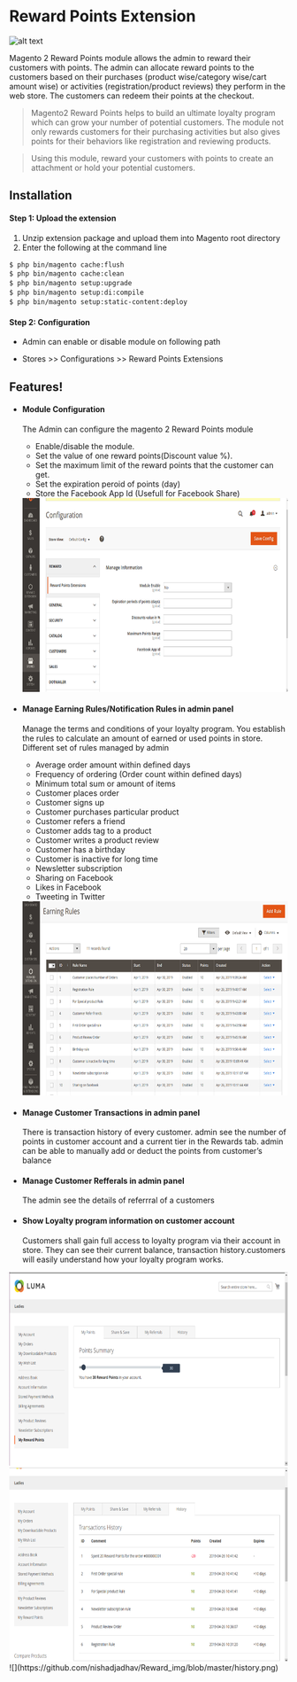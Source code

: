 # Reward Points Extension
![alt text](http://www.cardexpert.in/wp-content/uploads/2015/07/credit_card_reward_points-cashback.png)

Magento 2 Reward Points module allows the admin to reward their customers with points. The admin can allocate reward points to the customers based on their purchases (product wise/category wise/cart amount wise) or activities (registration/product reviews) they perform in the web store. The customers can redeem their points at the checkout.


> Magento2 Reward Points helps to build an ultimate loyalty program which can grow your number of potential customers. The module not only rewards customers for their purchasing activities but also gives points for their behaviors like registration and reviewing products.

> Using this module, reward your customers with points to create an attachment or hold your potential customers.


## Installation
#### Step 1: Upload the extension

1) Unzip extension package and upload them into Magento root directory
2) Enter the following at the command line

```sh
$ php bin/magento cache:flush
$ php bin/magento cache:clean
$ php bin/magento setup:upgrade
$ php bin/magento setup:di:compile
$ php bin/magento setup:static-content:deploy

```
#### Step 2: Configuration

 - Admin can enable or disable module on following path
 
 - Stores >> Configurations >> Reward Points Extensions

## Features!

- #### Module Configuration

  The Admin can configure the magento 2 Reward Points module 
  * Enable/disable the module.
  * Set the value of one reward points(Discount value %).
  * Set the maximum limit of the reward points that the customer can get.
  * Set the expiration peroid of points (day)
  * Store the Facebook App Id (Usefull for Facebook Share)
  
   <img src="https://github.com/nishadjadhav/Reward_img/blob/master/configurations.png" height="350" width="700">
 
 - #### Manage Earning Rules/Notification Rules in admin panel
   Manage the terms and conditions of your loyalty program. You establish the rules to calculate an amount of earned or used points in store.
   Different set of rules managed by admin
    * Average order amount within defined days
    * Frequency of ordering (Order count within defined days)
    * Minimum total sum or amount of items
    * Customer places order
    * Customer signs up
    * Customer purchases particular product
    * Customer refers a friend
    * Customer adds tag to a product
    * Customer writes a product review
    * Customer has a birthday
    * Customer is inactive for long time
    * Newsletter subscription
    * Sharing on Facebook
    * Likes in Facebook
    * Tweeting in Twitter

   <img src="https://github.com/nishadjadhav/Reward_img/blob/master/admin_rule.png" height="350" width="700">

  - #### Manage Customer Transactions in admin panel
     There is transaction history of every customer. admin see the number of points in customer account and a current tier in the Rewards tab. admin can be able to manually add or deduct the points from customer’s balance
     
 - #### Manage Customer Refferals in admin panel
     The admin see the details of referrral of a customers
     
 - #### Show Loyalty program information on customer account
   Customers shall gain full access to loyalty program via their account in store. They can see their current balance, transaction history.customers will easily understand how your loyalty program works.

<img src="https://github.com/nishadjadhav/Reward_img/blob/master/customer_pt.png" height="350" width="700">

<img src="https://github.com/nishadjadhav/Reward_img/blob/master/history.png" height="350" width="700">
![](https://github.com/nishadjadhav/Reward_img/blob/master/history.png)
     
